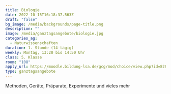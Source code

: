 ```yaml
---
title: Biologie
date: 2022-10-15T16:18:37.563Z
draft: "false"
bg_image: /media/backgrounds/page-title.png
description: ""
image: /media/ganztagsangebote/biologie.jpg
categories_ag:
  - Naturwissenschaften
duration: 1. Stunde (14-tägig)
weekly: Montag, 13:20 bis 14:50 Uhr
class: 5. Klasse
room: "108"
apply_url: https://moodle.bildung-lsa.de/gcg/mod/choice/view.php?id=828
type: ganztagsangebote
---
```

Methoden, Geräte, Präparate, Experimente und vieles mehr